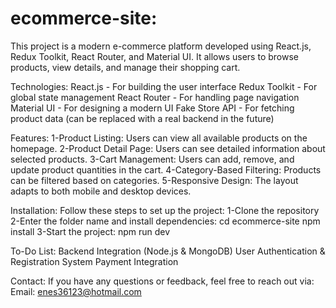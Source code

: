 # ecommerce-site:

This project is a modern e-commerce platform developed using React.js, Redux Toolkit, React Router, and Material UI. It allows users to browse products, view details, and manage their shopping cart.

 Technologies:
React.js - For building the user interface
Redux Toolkit - For global state management
React Router - For handling page navigation
Material UI - For designing a modern UI
Fake Store API - For fetching product data (can be replaced with a real backend in the future)

 Features:
1-Product Listing: Users can view all available products on the homepage.
2-Product Detail Page: Users can see detailed information about selected products.
3-Cart Management: Users can add, remove, and update product quantities in the cart.
4-Category-Based Filtering: Products can be filtered based on categories.
5-Responsive Design: The layout adapts to both mobile and desktop devices.

 Installation:
Follow these steps to set up the project:
1-Clone the repository
2-Enter the  folder name and install dependencies: 
cd ecommerce-site
npm install
3-Start the project: npm run dev

To-Do List:
Backend Integration (Node.js & MongoDB)
User Authentication & Registration System
Payment Integration

Contact:
If you have any questions or feedback, feel free to reach out via:
Email: enes36123@hotmail.com


